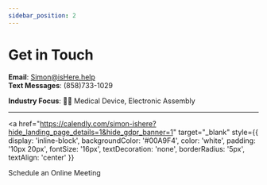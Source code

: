 ```yaml
---
sidebar_position: 2
---
```


# Get in Touch

**Email**: Simon@isHere.help  
**Text Messages**: (858)733-1029  

**Industry Focus**: 🙍🏽 Medical Device, Electronic Assembly  

---

<a 
  href="https://calendly.com/simon-ishere?hide_landing_page_details=1&hide_gdpr_banner=1" 
  target="_blank" 
  style={{ 
    display: 'inline-block', 
    backgroundColor: '#00A9F4', 
    color: 'white', 
    padding: '10px 20px', 
    fontSize: '16px', 
    textDecoration: 'none', 
    borderRadius: '5px', 
    textAlign: 'center' 
  }}
>
  Schedule an Online Meeting
</a>
